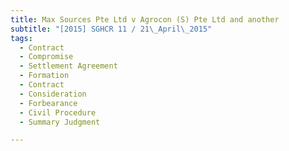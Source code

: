 ```yaml
---
title: Max Sources Pte Ltd v Agrocon (S) Pte Ltd and another 
subtitle: "[2015] SGHCR 11 / 21\_April\_2015"
tags:
  - Contract
  - Compromise
  - Settlement Agreement
  - Formation
  - Contract
  - Consideration
  - Forbearance
  - Civil Procedure
  - Summary Judgment

---
```


